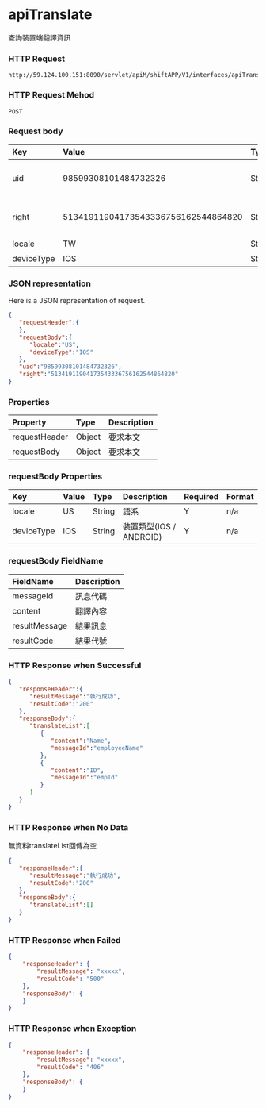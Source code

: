 # apiTranslate
查詢裝置端翻譯資訊

### HTTP Request
```
http://59.124.100.151:8090/servlet/apiM/shiftAPP/V1/interfaces/apiTranslate
```

### HTTP Request Mehod
```
POST
```

### Request body
| Key | Value | Type | Description |
|:----------|:-------------|:-----|:------------|
| uid | 98599308101484732326 | String | 需透過apiLogin取得
| right | 51341911904173543336756162544864820 | String | 需透過apiLogin取得 |
| locale | TW | String | 語系 |
| deviceType | IOS | String | 裝置類型 |

### JSON representation
Here is a JSON representation of request.
```json
{
   "requestHeader":{
   },
   "requestBody":{
      "locale":"US",
      "deviceType":"IOS"
   },
   "uid":"98599308101484732326",
   "right":"51341911904173543336756162544864820"
}
```

### Properties
| Property | Type | Description |
|:---------|:-----|:------------|
| requestHeader | Object | 要求本文 |
| requestBody | Object | 要求本文 |

### requestBody Properties
| Key | Value | Type | Description | Required | Format |
|:----------|:-------------|:-----|:------------|:------------|:------------|
| locale | US | String | 語系 | Y | n/a |
| deviceType | IOS | String | 裝置類型(IOS / ANDROID) | Y | n/a 

### requestBody FieldName
| FieldName | Description |
|:----------|:-------------|
| messageId | 訊息代碼 |
| content | 翻譯內容 |
| resultMessage | 結果訊息 |
| resultCode | 結果代號 |

### HTTP Response when Successful
```json
{
   "responseHeader":{
      "resultMessage":"執行成功",
      "resultCode":"200"
   },
   "responseBody":{
      "translateList":[
         {
            "content":"Name",
            "messageId":"employeeName"
         },
         {
            "content":"ID",
            "messageId":"empId"
         }
      ]
   }
}
```

### HTTP Response when No Data
無資料translateList回傳為空 
```json
{
   "responseHeader":{
      "resultMessage":"執行成功",
      "resultCode":"200"
   },
   "responseBody":{
      "translateList":[]
   }
}
```

### HTTP Response when Failed
```json
{
    "responseHeader": {
        "resultMessage": "xxxxx",
        "resultCode": "500"
    },
    "responseBody": {
    }
}
```

### HTTP Response when Exception
```json
{
    "responseHeader": {
        "resultMessage": "xxxxx",
        "resultCode": "406"
    },
    "responseBody": {
    }
}
```
